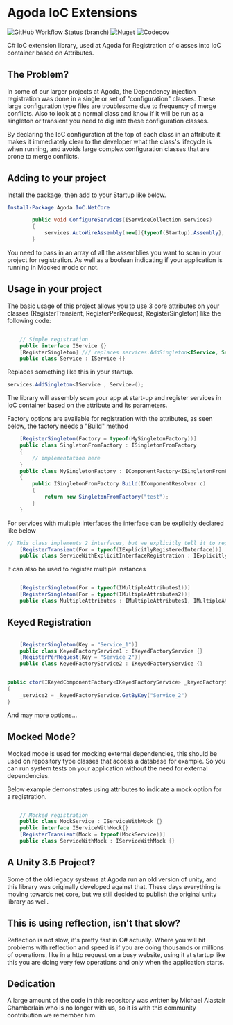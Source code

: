 # Agoda IoC Extensions 
![GitHub Workflow Status (branch)](https://img.shields.io/github/workflow/status/agoda-com/Agoda.IoC/.NET%20Core%20Build%20and%20Publish/main)
![Nuget](https://img.shields.io/nuget/v/agoda.ioc.netcore)
![Codecov](https://img.shields.io/codecov/c/github/agoda-com/agoda.ioc)

C# IoC extension library, used at Agoda for Registration of classes into IoC container based on Attributes. 

## The Problem?

In some of our larger projects at Agoda, the Dependency injection registration was done in a single or set of "configuration" classes. These large configuration type files are troublesome due to frequency of merge conflicts. Also to look at a normal class and know if it will be run as a singleton or transient you need to dig into these configuration classes.

By declaring the IoC configuration at the top of each class in an attribute it makes it immediately clear to the developer what the class's lifecycle is when running, and avoids large complex configuration classes that are prone to merge conflicts.

## Adding to your project

Install the package, then add to your Startup like below.

```powershell
Install-Package Agoda.IoC.NetCore
```

```csharp
        public void ConfigureServices(IServiceCollection services)
        {
            services.AutoWireAssembly(new[]{typeof(Startup).Assembly}, isMockMode);
        }
```

You need to pass in an array of all the assemblies you want to scan in your project for registration. As well as a boolean indicating if your application is running in Mocked mode or not.

## Usage in your project

The basic usage of this project allows you to use 3 core attributes on your classes (RegisterTransient, RegisterPerRequest, RegisterSingleton) like the following code:

```csharp

    // Simple registration
    public interface IService {}
    [RegisterSingleton] /// replaces services.AddSingleton<IService, Service>();
    public class Service : IService {}

```
Replaces something like this in your startup.
```csharp
services.AddSingleton<IService , Service>();
```

The library will assembly scan your app at start-up and register services in IoC container based on the attribute and its parameters.

Factory options are available for registration with the attributes, as seen below, the factory needs a "Build" method

```csharp
    [RegisterSingleton(Factory = typeof(MySingletonFactory))]
    public class SingletonFromFactory : ISingletonFromFactory
    {
        // implementation here
    }
    public class MySingletonFactory : IComponentFactory<ISingletonFromFactory>
    {
        public ISingletonFromFactory Build(IComponentResolver c)
        {
            return new SingletonFromFactory("test");
        }
    }
```

For services with multiple interfaces the interface can be explicitly declared like below

```csharp
// This class implements 2 interfaces, but we explicitly tell it to register only 1.
    [RegisterTransient(For = typeof(IExplicitlyRegisteredInterface))]
    public class ServiceWithExplicitInterfaceRegistration : IExplicitlyRegisteredInterface, IInterfaceThatShouldNotGetRegistered {}
```
It can also be used to register multiple instances

```csharp

    [RegisterSingleton(For = typeof(IMultipleAttributes1))]
    [RegisterSingleton(For = typeof(IMultipleAttributes2))]
    public class MultipleAttributes : IMultipleAttributes1, IMultipleAttributes2 {}
```
## Keyed Registration


```csharp

    [RegisterSingleton(Key = "Service_1")]
    public class KeyedFactoryService1 : IKeyedFactoryService {} 
    [RegisterPerRequest(Key = "Service_2")]
    public class KeyedFactoryService2 : IKeyedFactoryService {}


public ctor(IKeyedComponentFactory<IKeyedFactoryService> _keyedFactoryService)
{
    _service2 = _keyedFactoryService.GetByKey("Service_2")
}
```

And may more options...

## Mocked Mode?

Mocked mode is used for mocking external dependencies, this should be used on repository type classes that access a database for example. So you can run system tests on your application without the need for external dependencies.

Below example demonstrates using attributes to indicate a mock option for a registration.

```csharp

    // Mocked registration
    public class MockService : IServiceWithMock {}
    public interface IServiceWithMock{}
    [RegisterTransient(Mock = typeof(MockService))]
    public class ServiceWithMock : IServiceWithMock {}

```

## A Unity 3.5 Project?

Some of the old legacy systems at Agoda run an old version of unity, and this library was originally developed against that. These days everything is moving towards net core, but we still decided to publish the original unity library as well.

## This is using reflection, isn't that slow?

Reflection is not slow, it's pretty fast in C# actually. Where you will hit problems with reflection and speed is if you are doing thousands or millions of operations, like in a http request on a busy website, using it at startup like this you are doing very few operations and only when the application starts.

## Dedication
A large amount of the code in this repository was written by Michael Alastair Chamberlain who is no longer with us, so it is with this community contribution we remember him.
